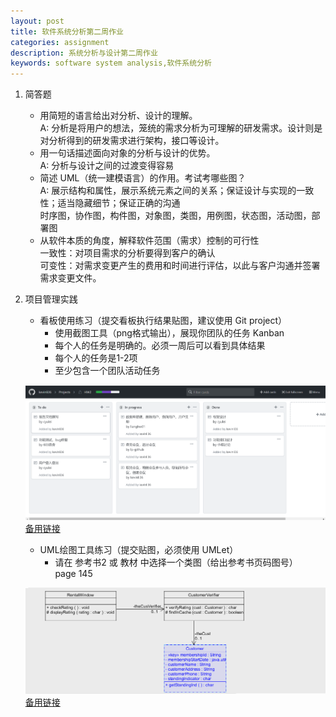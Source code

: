 ```yaml
---
layout: post
title: 软件系统分析第二周作业
categories: assignment
description: 系统分析与设计第二周作业
keywords: software system analysis,软件系统分析
---
```


1. 简答题  
    + 用简短的语言给出对分析、设计的理解。  
        A: 分析是将用户的想法，笼统的需求分析为可理解的研发需求。设计则是对分析得到的研发需求进行架构，接口等设计。  
    + 用一句话描述面向对象的分析与设计的优势。  
        A: 分析与设计之间的过渡变得容易  
    + 简述 UML（统一建模语言）的作用。考试考哪些图？  
        A: 展示结构和属性，展示系统元素之间的关系；保证设计与实现的一致性；适当隐藏细节；保证正确的沟通   
        时序图，协作图，构件图，对象图，类图，用例图，状态图，活动图，部署图  
    + 从软件本质的角度，解释软件范围（需求）控制的可行性  
        一致性：对项目需求的分析要得到客户的确认  
        可变性：对需求变更产生的费用和时间进行评估，以此与客户沟通并签署需求变更文件。  
2. 项目管理实践  
   + 看板使用练习（提交看板执行结果贴图，建议使用 Git project）  
     + 使用截图工具（png格式输出），展现你团队的任务 Kanban  
     + 每个人的任务是明确的。必须一周后可以看到具体结果  
     + 每个人的任务是1-2项  
     + 至少包含一个团队活动任务  


    ![图片](https://github.com/lp-github/lp-github.github.io/blob/master/images/posts/kanban/firstkanban.png)   
    [备用链接](https://github.com/lp-github/lp-github.github.io/blob/master/images/posts/kanban/firstkanban.png) 
     
    + UML绘图工具练习（提交贴图，必须使用 UMLet）  
        + 请在 参考书2 或 教材 中选择一个类图（给出参考书页码图号）  
        page 145    
 
    ![图片](https://github.com/lp-github/lp-github.github.io/blob/master/images/posts/UMLet/homework2_basicUMLClass.PNG)   
    [备用链接](https://github.com/lp-github/lp-github.github.io/blob/master/images/posts/UMLet/homework2_basicUMLClass.PNG)  
